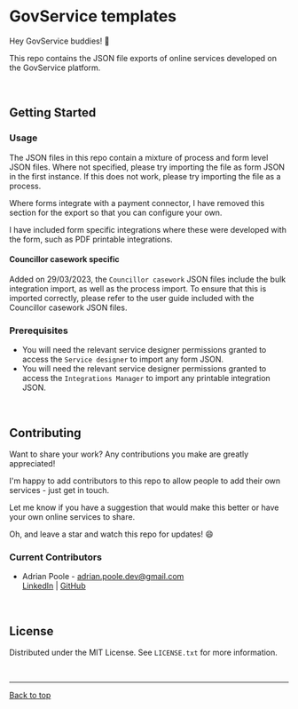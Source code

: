 <!-- PROJECT -->

<div id="back-to-top"></div>

# GovService templates

Hey GovService buddies! 👋

This repo contains the JSON file exports of online services developed on the GovService platform.

<p>&nbsp;</p>




<!-- GETTING STARTED -->
## Getting Started

### Usage

The JSON files in this repo contain a mixture of process and form level JSON files. Where not specified, please try importing the file as form JSON in the first instance. If this does not work, please try importing the file as a process.

Where forms integrate with a payment connector, I have removed this section for the export so that you can configure your own.

I have included form specific integrations where these were developed with the form, such as PDF printable integrations.

#### Councillor casework specific

Added on 29/03/2023, the `Councillor casework` JSON files include the bulk integration import, as well as the process import. To ensure that this is imported correctly, please refer to the user guide included with the Councillor casework JSON files.


### Prerequisites

* You will need the relevant service designer permissions granted to access the `Service designer` to import any form JSON.
* You will need the relevant service designer permissions granted to access the `Integrations Manager` to import any printable integration JSON.

 <p>&nbsp;</p>
 
 
 
 
<!-- CONTRIBUTING -->
## Contributing

Want to share your work? Any contributions you make are greatly appreciated!

I'm happy to add contributors to this repo to allow people to add their own services - just get in touch.

Let me know if you have a suggestion that would make this better or have your own online services to share.

Oh, and leave a star and watch this repo for updates! 😄

<!-- CONTACT -->
### Current Contributors

* Adrian Poole - [adrian.poole.dev@gmail.com][contact-email]<br />
[LinkedIn][linkedin-profile] | [GitHub][github-profile]

<p>&nbsp;</p>



<!-- LICENSE -->
## License

Distributed under the MIT License. See `LICENSE.txt` for more information.

<p>&nbsp;</p>



---
[Back to top][back-to-top]




<!-- MARKDOWN LINKS -->
[back-to-top]: #back-to-top
[github-profile]: https://github.com/ROMBORAMA "View my LinkedIn profile"
[linkedin-profile]: https://www.linkedin.com/in/adriantransatlantic/ "View my LinkedIn profile"
[contact-email]: mailto:adrian.poole.dev@gmail.com "Send me an email"
